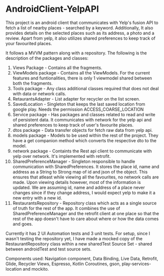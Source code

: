 # AndroidClient-YelpAPI

This project is an android client that communicates with Yelp's fusion API to fetch a list of nearby places - searched by a keyword. Additionally, It also provides details on the selected places such as its address, a photo and a review. Apart from yelp, it also utilizes shared preferences to keep track of your favourited places.

It follows a MVVM pattern along with a repository. The following is the description of the packages and classes:
1. Views Package - Contains all the fragments.
2. ViewModels package - Contains all the ViewModels. For the current features and funtionalities, there is only 1 viewmodel shared between both the fragments.
3. Tools package - Any class additional classes required that does not deal with data or network calls.
  1. RetaurantsAdapter - List adapter for recycler on the list screen.
  2. SavedLocation - Singleton that keeps the last saved location from google play. Needs the permission ACCESS_COARSE_LOCATION
4. Service package - Has packages and classes related to read and write of persistent data. It communicates with network for the yelp api and shared preferences to keep track of user's favourite places.
  1. dtos package - Data transfer objects for fetch raw data from yelp api.
  2. models package - Models to be used within the rest of the project. They have a get companion method which converts the respective dto to the model.
  3. network package - Containts the Rest api client to communicate with yelp over network. It's implemented with retrofit.
  4. SharedPreferenceManager - Singleton responsible to handle communication with SharedPreferences. It stores the place id, name and address as a String to Strong map of id and json of the object. This ensures that atleast while viewing all the favourites, no network calls are made. Upon viewing details however, most of the information is updated. We are assuming id, name and address of a place never changes since if they change address, I would expect yelp to make it a new entry with a new id.
  5. RestaurantsRepository - Repository class which acts as a single source of truth for the rest of the app. It combines the use of SharedPreferenceManager and the retrofit client at one place so that the rest of the app doesn't have to care about where or how the data comes and goes.
  
Currently it has 2 UI Automation tests and 3 unit tests. For setup, since I wasn't testing the repository yet, I have made a mocked copy of the RestaurantRepository class within a new sharedTest Source Set - shared between androidTest and test source sets.

Components used: Navigation component, Data Binding, Live Data, Retrofit, Glide, Recycler Views, Espresso, Kotlin Coroutines, gson, play-services-location and mockito.
